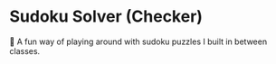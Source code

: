 # Sudoku Solver (Checker)

🧠 A fun way of playing around with sudoku puzzles I built in between classes.
